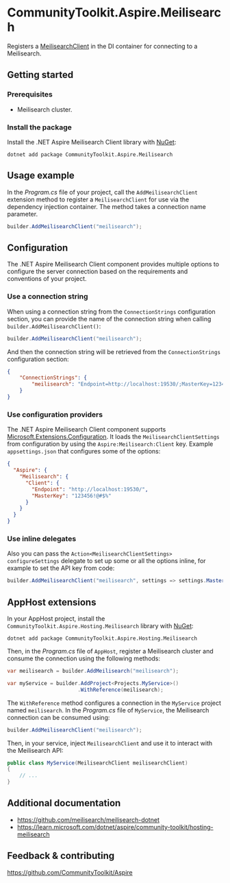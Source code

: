 # CommunityToolkit.Aspire.Meilisearch

Registers a [MeilisearchClient](https://github.com/meilisearch/meilisearch-dotnet) in the DI container for connecting to a Meilisearch.

## Getting started

### Prerequisites

-   Meilisearch cluster.

### Install the package

Install the .NET Aspire Meilisearch Client library with [NuGet](https://www.nuget.org):

```dotnetcli
dotnet add package CommunityToolkit.Aspire.Meilisearch
```

## Usage example

In the _Program.cs_ file of your project, call the `AddMeilisearchClient` extension method to register a `MeilisearchClient` for use via the dependency injection container. The method takes a connection name parameter.

```csharp
builder.AddMeilisearchClient("meilisearch");
```

## Configuration

The .NET Aspire Meilisearch Client component provides multiple options to configure the server connection based on the requirements and conventions of your project.

### Use a connection string

When using a connection string from the `ConnectionStrings` configuration section, you can provide the name of the connection string when calling `builder.AddMeilisearchClient()`:

```csharp
builder.AddMeilisearchClient("meilisearch");
```

And then the connection string will be retrieved from the `ConnectionStrings` configuration section:

```json
{
    "ConnectionStrings": {
        "meilisearch": "Endpoint=http://localhost:19530/;MasterKey=123456!@#$%"
    }
}
```

### Use configuration providers

The .NET Aspire Meilisearch Client component supports [Microsoft.Extensions.Configuration](https://learn.microsoft.com/dotnet/api/microsoft.extensions.configuration). It loads the `MeilisearchClientSettings` from configuration by using the `Aspire:Meilisearch:Client` key. Example `appsettings.json` that configures some of the options:

```json
{
  "Aspire": {
    "Meilisearch": {
      "Client": {
        "Endpoint": "http://localhost:19530/",
        "MasterKey": "123456!@#$%"
      }
    }
  }
}
```

### Use inline delegates

Also you can pass the `Action<MeilisearchClientSettings> configureSettings` delegate to set up some or all the options inline, for example to set the API key from code:

```csharp
builder.AddMeilisearchClient("meilisearch", settings => settings.MasterKey = "123456!@#$%");
```

## AppHost extensions

In your AppHost project, install the `CommunityToolkit.Aspire.Hosting.Meilisearch` library with [NuGet](https://www.nuget.org):

```dotnetcli
dotnet add package CommunityToolkit.Aspire.Hosting.Meilisearch
```

Then, in the _Program.cs_ file of `AppHost`, register a Meilisearch cluster and consume the connection using the following methods:

```csharp
var meilisearch = builder.AddMeilisearch("meilisearch");

var myService = builder.AddProject<Projects.MyService>()
                       .WithReference(meilisearch);
```

The `WithReference` method configures a connection in the `MyService` project named `meilisearch`. In the _Program.cs_ file of `MyService`, the Meilisearch connection can be consumed using:

```csharp
builder.AddMeilisearchClient("meilisearch");
```

Then, in your service, inject `MeilisearchClient` and use it to interact with the Meilisearch API:

```csharp
public class MyService(MeilisearchClient meilisearchClient)
{
    // ...
}
```

## Additional documentation

-   https://github.com/meilisearch/meilisearch-dotnet
-   https://learn.microsoft.com/dotnet/aspire/community-toolkit/hosting-meilisearch

## Feedback & contributing

https://github.com/CommunityToolkit/Aspire

